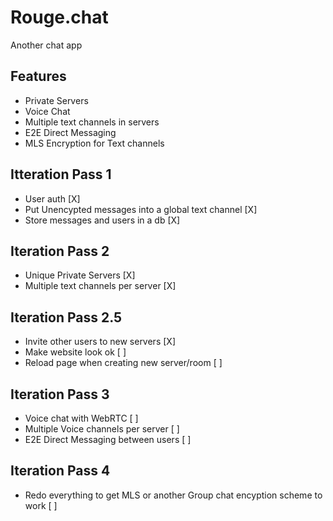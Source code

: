 # Rouge.chat
Another chat app

## Features
+ Private Servers
+ Voice Chat
+ Multiple text channels in servers
+ E2E Direct Messaging
+ MLS Encryption for Text channels

## Itteration Pass 1
+ User auth [X]
+ Put Unencypted messages into a global text channel [X]
+ Store messages and users in a db [X]

## Iteration Pass 2
+ Unique Private Servers [X]
+ Multiple text channels per server [X]

## Iteration Pass 2.5
+ Invite other users to new servers [X]
+ Make website look ok [ ]
+ Reload page when creating new server/room [ ]

## Iteration Pass 3
+ Voice chat with WebRTC [ ]
+ Multiple Voice channels per server [ ]
+ E2E Direct Messaging between users [ ]

## Iteration Pass 4
+ Redo everything to get MLS or another Group chat encyption scheme to work [ ]